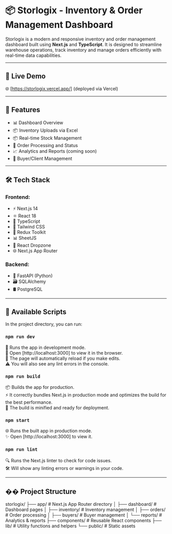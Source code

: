 # 📦 Storlogix - Inventory & Order Management Dashboard

Storlogix is a modern and responsive inventory and order management dashboard built using **Next.js** and **TypeScript**. It is designed to streamline warehouse operations, track inventory and manage orders efficiently with real-time data capabilities.

---

## 🚀 Live Demo

🌐 [https://storlogix.vercel.app/] (deployed via Vercel)

---

## 🔧 Features

- 📊 Dashboard Overview
- 📦 Inventory Uploads via Excel
- 📦 Real-time Stock Management
- 🧾 Order Processing and Status
- 📈 Analytics and Reports (coming soon)
- 👥 Buyer/Client Management

---

## 🛠 Tech Stack

### Frontend:
- ⚡ Next.js 14
- ⚛️ React 18
- 📘 TypeScript
- 🎨 Tailwind CSS
- 🔄 Redux Toolkit
- 📊 SheetJS
- 📁 React Dropzone
- 🌐 Next.js App Router

### Backend:
- 🐍 FastAPI (Python)
- 🗃️ SQLAlchemy
- 🛢️ PostgreSQL

---

## 📁 Available Scripts

In the project directory, you can run:

### `npm run dev`
🚀 Runs the app in development mode.\
📱 Open [http://localhost:3000] to view it in the browser.\
🔄 The page will automatically reload if you make edits.\
⚠️ You will also see any lint errors in the console.

### `npm run build`
📦 Builds the app for production.\
⚡ It correctly bundles Next.js in production mode and optimizes the build for the best performance.\
🔨 The build is minified and ready for deployment.

### `npm start`
🌐 Runs the built app in production mode.\
✨ Open [http://localhost:3000] to view it.

### `npm run lint`
🔍 Runs the Next.js linter to check for code issues.\
🛠️ Will show any linting errors or warnings in your code.

---

## �� Project Structure

storlogix/
├── app/ # Next.js App Router directory
│ ├── dashboard/ # Dashboard pages
│ ├── inventory/ # Inventory management
│ ├── orders/ # Order processing
│ ├── buyers/ # Buyer management
│ └── reports/ # Analytics & reports
├── components/ # Reusable React components
├── lib/ # Utility functions and helpers
└── public/ # Static assets